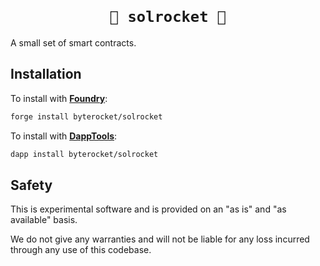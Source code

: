 <h1 align=center><code>
🚀 solrocket 🚀
</code></h1>

A small set of smart contracts.

## Installation

To install with [**Foundry**](https://github.com/gakonst/foundry):

```sh
forge install byterocket/solrocket
```

To install with [**DappTools**](https://github.com/dapphub/dapptools):

```sh
dapp install byterocket/solrocket
```

## Safety

This is experimental software and is provided on an "as is" and
"as available" basis.

We do not give any warranties and will not be liable for any loss incurred
through any use of this codebase.
